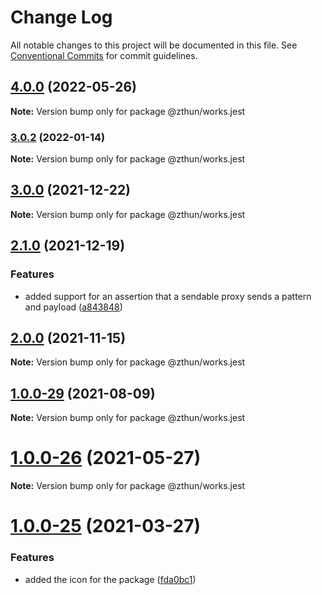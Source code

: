 # Change Log

All notable changes to this project will be documented in this file.
See [Conventional Commits](https://conventionalcommits.org) for commit guidelines.

## [4.0.0](https://github.com/zthun/works/compare/v3.1.2...v4.0.0) (2022-05-26)

**Note:** Version bump only for package @zthun/works.jest





### [3.0.2](https://github.com/zthun/works/compare/v3.0.1...v3.0.2) (2022-01-14)

**Note:** Version bump only for package @zthun/works.jest





## [3.0.0](https://github.com/zthun/works/compare/v2.4.1...v3.0.0) (2021-12-22)

**Note:** Version bump only for package @zthun/works.jest





## [2.1.0](https://github.com/zthun/works/compare/v2.0.0...v2.1.0) (2021-12-19)


### Features

* added support for an assertion that a sendable proxy sends a pattern and payload ([a843848](https://github.com/zthun/works/commit/a84384842eda4c0395ea7d8b1b1247ac58f20c60))



## [2.0.0](https://github.com/zthun/works/compare/v1.4.0...v2.0.0) (2021-11-15)

**Note:** Version bump only for package @zthun/works.jest





## [1.0.0-29](https://github.com/zthun/works/compare/v1.0.0-28...v1.0.0-29) (2021-08-09)

**Note:** Version bump only for package @zthun/works.jest





# [1.0.0-26](https://github.com/zthun/works/compare/v1.0.0-25...v1.0.0-26) (2021-05-27)

**Note:** Version bump only for package @zthun/works.jest





# [1.0.0-25](https://github.com/zthun/works/compare/v1.0.0-24...v1.0.0-25) (2021-03-27)


### Features

* added the icon for the package ([fda0bc1](https://github.com/zthun/works/commit/fda0bc1fc23e1c52112cfbba890d8ae98d4ded14))
